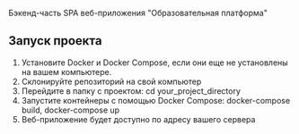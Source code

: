 Бэкенд-часть SPA веб-приложения "Образовательная платформа"

## Запуск проекта

1. Установите Docker и Docker Compose, если они еще не установлены на вашем компьютере.
2. Склонируйте репозиторий на свой компьютер 
3. Перейдите в папку с проектом: cd your_project_directory
4. Запустите контейнеры с помощью Docker Compose: docker-compose build, docker-compose up
5. Веб-приложение будет доступно по адресу вашего сервера
